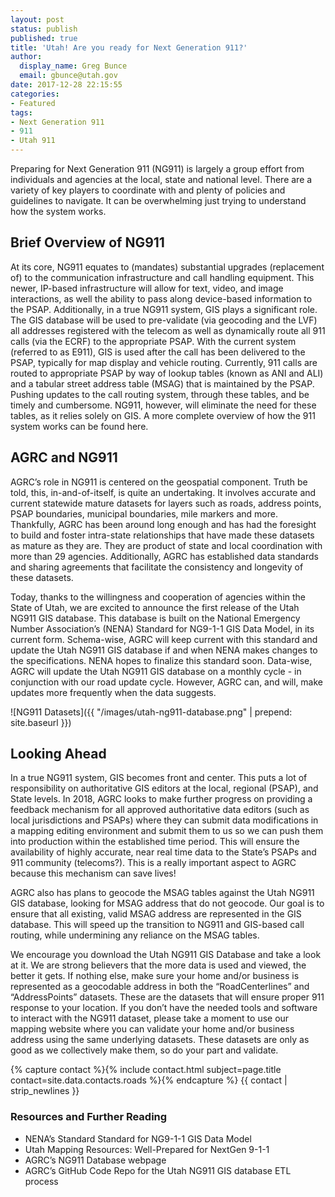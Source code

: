 ```yaml
---
layout: post
status: publish
published: true
title: 'Utah! Are you ready for Next Generation 911?'
author:
  display_name: Greg Bunce
  email: gbunce@utah.gov
date: 2017-12-28 22:15:55
categories:
- Featured
tags:
- Next Generation 911
- 911
- Utah 911
---
```

Preparing for Next Generation 911 (NG911) is largely a group effort from individuals and agencies at the local, state and national level. There are a variety of key players to coordinate with and plenty of policies and guidelines to navigate. It can be overwhelming just trying to understand how the system works.

## Brief Overview of NG911

At its core, NG911 equates to (mandates) substantial upgrades (replacement of) to the communication infrastructure and call handling equipment. This newer, IP-based infrastructure will allow for text, video, and image interactions, as well the ability to pass along device-based information to the PSAP. Additionally, in a true NG911 system, GIS plays a significant role. The GIS database will be used to pre-validate (via geocoding and the LVF) all addresses registered with the telecom as well as dynamically route all 911 calls (via the ECRF) to the appropriate PSAP. With the current system (referred to as E911), GIS is used after the call has been delivered to the PSAP, typically for map display and vehicle routing. Currently, 911 calls are routed to appropriate PSAP by way of lookup tables (known as ANI and ALI) and a tabular street address table (MSAG) that is maintained by the PSAP. Pushing updates to the call routing system, through these tables, and be timely and cumbersome.  NG911, however, will eliminate the need for these tables, as it relies solely on GIS. A more complete overview of how the 911 system works can be found here.

## AGRC and NG911

AGRC’s role in NG911 is centered on the geospatial component. Truth be told, this, in-and-of-itself, is quite an undertaking. It involves accurate and current statewide mature datasets for layers such as roads, address points, PSAP boundaries, municipal boundaries, mile markers and more. Thankfully, AGRC has been around long enough and has had the foresight to build and foster intra-state relationships that have made these datasets as mature as they are. They are product of state and local coordination with more than 29 agencies. Additionally, AGRC has established data standards and sharing agreements that facilitate the consistency and longevity of these datasets.

Today, thanks to the willingness and cooperation of agencies within the State of Utah, we are excited to announce the first release of the Utah NG911 GIS database. This database is built on the National Emergency Number Association’s (NENA) Standard for NG9-1-1 GIS Data Model, in its current form. Schema-wise, AGRC will keep current with this standard and update the Utah NG911 GIS database if and when NENA makes changes to the specifications. NENA hopes to finalize this standard soon.  Data-wise, AGRC will update the Utah NG911 GIS database on a monthly cycle - in conjunction with our road update cycle. However, AGRC can, and will, make updates more frequently when the data suggests.

![NG911 Datasets]({{ "/images/utah-ng911-database.png" | prepend: site.baseurl }})

## Looking Ahead

In a true NG911 system, GIS becomes front and center. This puts a lot of responsibility on authoritative GIS editors at the local, regional (PSAP), and State levels. In 2018, AGRC looks to make further progress on providing a feedback mechanism for all approved authoritative data editors (such as local jurisdictions and PSAPs) where they can submit data modifications in a mapping editing environment and submit them to us so we can push them into production within the established time period. This will ensure the availability of highly accurate, near real time data to the State’s PSAPs and 911 community (telecoms?).  This is a really important aspect to AGRC because this mechanism can save lives!

AGRC also has plans to geocode the MSAG tables against the Utah NG911 GIS database, looking for MSAG address that do not geocode. Our goal is to ensure that all existing, valid MSAG address are represented in the GIS database. This will speed up the transition to NG911 and GIS-based call routing, while undermining any reliance on the MSAG tables.

We encourage you download the Utah NG911 GIS Database and take a look at it. We are strong believers that the more data is used and viewed, the better it gets. If nothing else, make sure your home and/or business is represented as a geocodable address in both the “RoadCenterlines” and “AddressPoints” datasets. These are the datasets that will ensure proper 911 response to your location. If you don’t have the needed tools and software to interact with the NG911 dataset, please take a moment to use our mapping website where you can validate your home and/or business address using the same underlying datasets. These datasets are only as good as we collectively make them, so do your part and validate.

{% capture contact %}{% include contact.html subject=page.title contact=site.data.contacts.roads %}{% endcapture %}
{{ contact | strip_newlines }}

### Resources and Further Reading

- NENA’s Standard Standard for NG9-1-1 GIS Data Model
- Utah Mapping Resources: Well-Prepared for NextGen 9-1-1
- AGRC’s NG911 Database webpage
- AGRC’s GitHub Code Repo for the Utah NG911 GIS database ETL process
